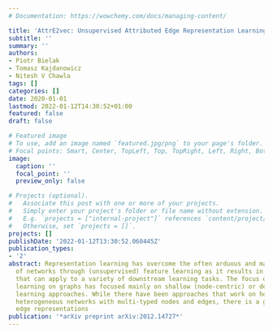 ```yaml
---
# Documentation: https://wowchemy.com/docs/managing-content/

title: 'AttrE2vec: Unsupervised Attributed Edge Representation Learning'
subtitle: ''
summary: ''
authors:
- Piotr Bielak
- Tomasz Kajdanowicz
- Nitesh V Chawla
tags: []
categories: []
date: 2020-01-01
lastmod: 2022-01-12T14:30:52+01:00
featured: false
draft: false

# Featured image
# To use, add an image named `featured.jpg/png` to your page's folder.
# Focal points: Smart, Center, TopLeft, Top, TopRight, Left, Right, BottomLeft, Bottom, BottomRight.
image:
  caption: ''
  focal_point: ''
  preview_only: false

# Projects (optional).
#   Associate this post with one or more of your projects.
#   Simply enter your project's folder or file name without extension.
#   E.g. `projects = ["internal-project"]` references `content/project/deep-learning/index.md`.
#   Otherwise, set `projects = []`.
projects: []
publishDate: '2022-01-12T13:30:52.060445Z'
publication_types:
- '2'
abstract: Representation learning has overcome the often arduous and manual featurization
  of networks through (unsupervised) feature learning as it results in embeddings
  that can apply to a variety of downstream learning tasks. The focus of representation
  learning on graphs has focused mainly on shallow (node-centric) or deep (graph-based)
  learning approaches. While there have been approaches that work on homogeneous and
  heterogeneous networks with multi-typed nodes and edges, there is a gap in learning
  edge representations
publication: '*arXiv preprint arXiv:2012.14727*'
---
```

